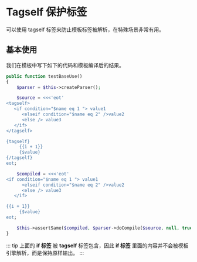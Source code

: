 # Tagself 保护标签

可以使用 tagself 标签来防止模板标签被解析，在特殊场景非常有用。



## 基本使用

我们在模板中写下如下的代码和模板编译后的结果。

``` php
public function testBaseUse()
{
    $parser = $this->createParser();

    $source = <<<'eot'
<tagself>
   <if condition="$name eq 1 "> value1
      <elseif condition="$name eq 2" />value2
      <else /> value3
   </if>
</tagself>

{tagself}
     {{i + 1}}
     {$value}
{/tagself}
eot;

    $compiled = <<<'eot'
<if condition="$name eq 1 "> value1
      <elseif condition="$name eq 2" />value2
      <else /> value3
   </if>

{{i + 1}}
     {$value}
eot;

    $this->assertSame($compiled, $parser->doCompile($source, null, true));
}
```

::: tip
上面的 **if 标签** 被 **tagself** 标签包含，因此 **if 标签** 里面的内容并不会被模板引擎解析，而是保持原样输出。
:::
